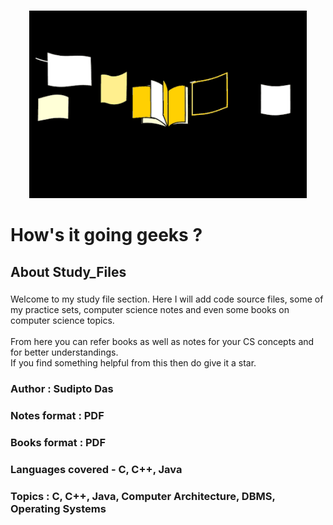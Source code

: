 ###

<div align="center">
  <img height="300" src="https://github.com/isudiptodas/isudiptodas/blob/main/Github_Study_Files.gif"  />
</div>

###

<h1 align="left">How's it going geeks ?</h1>

###

<h2 align="left">About Study_Files</h2>

###

<p align="left">Welcome to my study file section. Here I will add code source files, some of my practice sets, computer science notes and even some books on computer science topics.<br><br>From here you can refer books as well as notes for your CS concepts and for better understandings.<br>If you find something helpful from this then do give it a star.</p>

###

<h3 align="left">Author : Sudipto Das</h3>

###

<h3 align="left">Notes format : PDF</h3>

###

<h3 align="left">Books format : PDF</h3>

###

<h3 align="left">Languages covered - C, C++, Java</h3>

###

<h3 align="left">Topics : C, C++, Java, Computer Architecture, DBMS, Operating Systems</h3>


###
